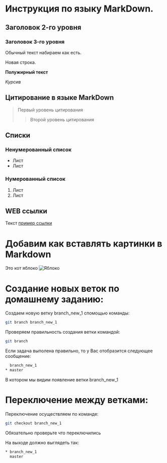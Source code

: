 # Инструкция по языку MarkDown.

## Заголовок 2-го уровня
### Заголовок 3-го уровня

Обычный текст набираем как есть.

Новая строка.

**Полужирный текст**

*Курсив*

## Цитирование в языке MarkDown
> Первый уровень цитирования
>> Второй уровень цитирования

## Списки
### Ненумерованный список
* Лист
* Лист

### Нумерованный список
1. Лист
2. Лист

## WEB ссылки
Текст [пример ссылки](http.example.com "Всплывающая подсказка")

# Добавим как вставлять картинки в Markdown
Это кот яблоко
![Яблоко](apple.jpg)

# Создание новых веток по домашнему заданию:
Создаем новую ветку branch_new_1 спомощью команды:
```sh
git branch branch_new_1
```
Проверяем правильность создания ветки командой:
```sh
git branch
```
Если задача выполена правильно, то у Вас отобразится следующее сообщение:
```sh
  branch_new_1
* master
```
В котором мы видим появление ветки branch_new_1

# Переключение между ветками:
Переключение осуществляем по команде:
```sh
git checkout branch_new_1
```

 Обязательно проверьте что переключились

 На выходе должно выглядеть так:
 ```sh
 * branch_new_1
   master
 ```
